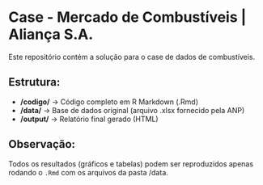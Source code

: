 # Case - Mercado de Combustíveis | Aliança S.A.

Este repositório contém a solução para o case de dados de combustíveis.

## Estrutura:

- **/codigo/** → Código completo em R Markdown (.Rmd)
- **/data/** → Base de dados original (arquivo .xlsx fornecido pela ANP)
- **/output/** → Relatório final gerado (HTML)

## Observação:

Todos os resultados (gráficos e tabelas) podem ser reproduzidos apenas rodando o `.Rmd` com os arquivos da pasta /data.
